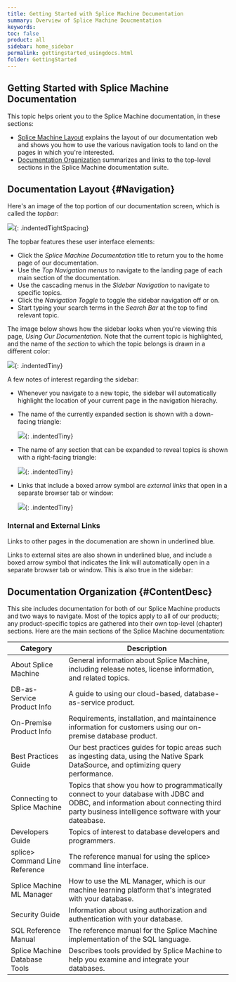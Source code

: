 ```yaml
---
title: Getting Started with Splice Machine Documentation
summary: Overview of Splice Machine Doucmentation
keywords:
toc: false
product: all
sidebar: home_sidebar
permalink: gettingstarted_usingdocs.html
folder: GettingStarted
---
```

<section>
<div class="TopicContent" data-swiftype-index="true" markdown="1">

# Getting Started with Splice Machine Documentation

This topic helps orient you to the Splice Machine documentation, in
these sections:

* [Splice Machine Layout](#Navigation) explains the layout of our
  documentation web and shows you how to use the various navigation
  tools to land on the pages in which you're interested.
* [Documentation Organization](#ContentDesc) summarizes and links to
  the top-level sections in the Splice Machine documentation
  suite.

## Documentation Layout   {#Navigation}

Here's an image of the top portion of our documentation screen, which is
called the *topbar*:

![](images/topnav.png){: .indentedTightSpacing}

The topbar features these user interface elements:

* Click the *Splice Machine Documentation* title to return you to the
  home page of our documentation.
* Use the *Top Navigation menus* to navigate to the landing page of each main section of the documentation.
* Use the cascading menus in the *Sidebar Navigation* to navigate to specific topics.
* Click the *Navigation Toggle* to toggle the sidebar navigation off or on.
* Start typing your search terms in the *Search Bar* at the top to find relevant topic.

The image below shows how the sidebar looks when you're viewing this page, *Using Our Documentation.* Note that the current topic is highlighted, and the name of the *section* to which the topic belongs is drawn in a different color:

![](images/sidebar.png){: .indentedTiny}

A few notes of interest regarding the sidebar:


* Whenever you navigate to a new topic, the sidebar will automatically highlight the location of your current page in the navigation hierachy.

* The name of the currently expanded section is shown with a down-facing triangle:

  ![](images/sidebardownarrow.png){: .indentedTiny}

* The name of any section that can be expanded to reveal topics is shown with a right-facing triangle:

  ![](images/sidebarrightarrow.png){: .indentedTiny}

* Links that include a boxed arrow symbol are *external links* that open in a separate browser tab or window:

  ![](images/sidebarexternal.png){: .indentedTiny}


### Internal and External Links

Links to other pages in the documenation are shown in underlined blue.

Links to external sites are also shown in underlined blue, and include a boxed arrow symbol that indicates the link will automatically open in a separate browser tab or window. This is also true in the sidebar:



## Documentation Organization  {#ContentDesc}

This site includes documentation for both of our Splice Machine
products and two ways to navigate. Most of the topics apply to all of our products; any product-specific topics are gathered into their own top-level (chapter) sections. Here are the main sections of the Splice Machine documentation:

<table>
    <col />
    <col />
    <thead>
        <tr>
            <th>Category</th>
            <th>Description</th>
        </tr>
    </thead>
    <tbody>
        <tr>
            <td class="ItalicFont">About Splice Machine</td>
            <td>General information about Splice Machine, including release notes, license information, and related topics.</td>
        </tr>
        <tr>
            <td class="ItalicFont">DB-as-Service Product Info</td>
            <td>A guide to using our cloud-based, database-as-service product.</td>
        </tr>
        <tr>
            <td class="ItalicFont">On-Premise Product Info</td>
            <td>Requirements, installation, and maintainence information for customers using our on-premise database product.</td>
        </tr>
        <tr>
            <td class="ItalicFont">Best Practices Guide</td>
            <td>Our best practices guides for topic areas such as ingesting data, using the Native Spark DataSource, and optimizing query performance.</td>
        </tr>
        <tr>
            <td class="ItalicFont">Connecting to Splice Machine</td>
            <td>Topics that show you how to programmatically connect to your database with JDBC and ODBC, and information about connecting third party business intelligence software with your dateabase.</td>
        </tr>
        <tr>
            <td class="ItalicFont">Developers Guide</td>
            <td>Topics of interest to database developers and programmers.</td>
        </tr>
        <tr>
            <td class="ItalicFont">splice&gt; Command Line Reference</td>
            <td>The reference manual for using the splice&gt; command line interface.</td>
        </tr>
        <tr>
            <td class="ItalicFont">Splice Machine ML Manager</td>
            <td>How to use the ML Manager, which is our machine learning platform that's integrated with your database.</td>
        </tr>
        <tr>
            <td class="ItalicFont">Security Guide</td>
            <td>Information about using authorization and authentication with your database.</td>
        </tr>
        <tr>
            <td class="ItalicFont">SQL Reference Manual</td>
            <td>The reference manual for the Splice Machine implementation of the SQL language.</td>
        </tr>
        <tr>
            <td class="ItalicFont">Splice Machine Database Tools</td>
            <td>Describes tools provided by Splice Machine to help you examine and integrate your databases.</td>
        </tr>
    </tbody>
</table>

</div>
</section>
